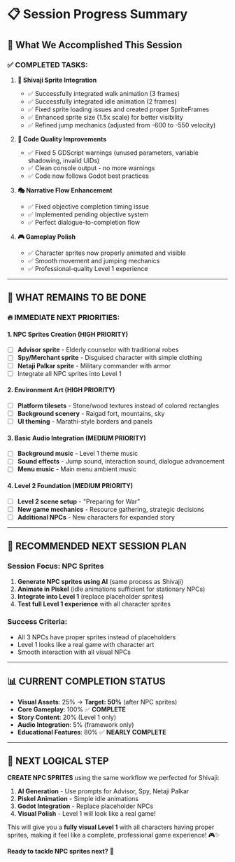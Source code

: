 # 📋 Session Progress Summary

## 🎉 What We Accomplished This Session

### **✅ COMPLETED TASKS:**

1. **🎨 Shivaji Sprite Integration**
   - ✅ Successfully integrated walk animation (3 frames)
   - ✅ Successfully integrated idle animation (2 frames)  
   - ✅ Fixed sprite loading issues and created proper SpriteFrames
   - ✅ Enhanced sprite size (1.5x scale) for better visibility
   - ✅ Refined jump mechanics (adjusted from -600 to -550 velocity)

2. **🔧 Code Quality Improvements**
   - ✅ Fixed 5 GDScript warnings (unused parameters, variable shadowing, invalid UIDs)
   - ✅ Clean console output - no more warnings
   - ✅ Code now follows Godot best practices

3. **🎭 Narrative Flow Enhancement**
   - ✅ Fixed objective completion timing issue
   - ✅ Implemented pending objective system
   - ✅ Perfect dialogue-to-completion flow

4. **🎮 Gameplay Polish**
   - ✅ Character sprites now properly animated and visible
   - ✅ Smooth movement and jumping mechanics
   - ✅ Professional-quality Level 1 experience

---

## 🎯 **WHAT REMAINS TO BE DONE**

### **🔥 IMMEDIATE NEXT PRIORITIES:**

#### **1. NPC Sprites Creation (HIGH PRIORITY)**

- [ ] **Advisor sprite** - Elderly counselor with traditional robes
- [ ] **Spy/Merchant sprite** - Disguised character with simple clothing  
- [ ] **Netaji Palkar sprite** - Military commander with armor
- [ ] Integrate all NPC sprites into Level 1

#### **2. Environment Art (HIGH PRIORITY)**

- [ ] **Platform tilesets** - Stone/wood textures instead of colored rectangles
- [ ] **Background scenery** - Raigad fort, mountains, sky
- [ ] **UI theming** - Marathi-style borders and panels

#### **3. Basic Audio Integration (MEDIUM PRIORITY)**

- [ ] **Background music** - Level 1 theme music
- [ ] **Sound effects** - Jump sound, interaction sound, dialogue advancement
- [ ] **Menu music** - Main menu ambient music

#### **4. Level 2 Foundation (MEDIUM PRIORITY)**

- [ ] **Level 2 scene setup** - "Preparing for War"
- [ ] **New game mechanics** - Resource gathering, strategic decisions
- [ ] **Additional NPCs** - New characters for expanded story

---

## 🚀 **RECOMMENDED NEXT SESSION PLAN**

### **Session Focus: NPC Sprites**

1. **Generate NPC sprites using AI** (same process as Shivaji)
2. **Animate in Piskel** (idle animations sufficient for stationary NPCs)
3. **Integrate into Level 1** (replace placeholder sprites)
4. **Test full Level 1 experience** with all character sprites

### **Success Criteria:**

- All 3 NPCs have proper sprites instead of placeholders
- Level 1 looks like a real game with character art
- Smooth interaction with all visual NPCs

---

## 📊 **CURRENT COMPLETION STATUS**

- **Visual Assets**: 25% → **Target: 50%** (after NPC sprites)
- **Core Gameplay**: 100% ✅ **COMPLETE**
- **Story Content**: 20% (Level 1 only)
- **Audio Integration**: 5% (framework only)
- **Educational Features**: 80% ✅ **NEARLY COMPLETE**

---

## 🎨 **NEXT LOGICAL STEP**

**CREATE NPC SPRITES** using the same workflow we perfected for Shivaji:

1. **AI Generation** - Use prompts for Advisor, Spy, Netaji Palkar
2. **Piskel Animation** - Simple idle animations
3. **Godot Integration** - Replace placeholder NPCs
4. **Visual Polish** - Level 1 will look like a real game!

This will give you a **fully visual Level 1** with all characters having proper sprites, making it feel like a complete, professional game experience! 🎮✨

**Ready to tackle NPC sprites next?** 🎨
